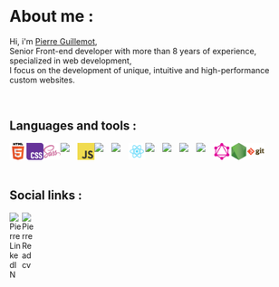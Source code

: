 <br />

# About me :
Hi, i'm [Pierre Guillemot](https://pierreguillemot.com/), <br>Senior Front-end developer with more than 8 years of experience, specialized in web development, <br>
I focus on the development of unique, intuitive and high-performance custom websites.
<br />
<!---
- 💼 Freelance work? [Email me](mailto:contact@pierreguillemot.com)
-->
<br />

## Languages and tools :

<a href="https://fr.wikipedia.org/wiki/HTML5">
 <img align="left" width="30px" src="https://raw.githubusercontent.com/github/explore/80688e429a7d4ef2fca1e82350fe8e3517d3494d/topics/html/html.png" /></a>
 
<a href="https://developer.mozilla.org/fr/docs/Web/CSS">
 <img align="left" width="30px"src="https://raw.githubusercontent.com/github/explore/80688e429a7d4ef2fca1e82350fe8e3517d3494d/topics/css/css.png"/>
</a>

<a href="https://sass-lang.com/">
 <img align="left" width="30px" src="https://raw.githubusercontent.com/github/explore/80688e429a7d4ef2fca1e82350fe8e3517d3494d/topics/sass/sass.png" />
</a>

<a href="https://tailwindcss.com/">
 <img align="left" width="30px" src="https://avatars.githubusercontent.com/u/67109815?s=48&v=4" />
</a>

<a href="https://developer.mozilla.org/fr/docs/Web/JavaScript"><img align="left" width="30px" src="https://raw.githubusercontent.com/github/explore/80688e429a7d4ef2fca1e82350fe8e3517d3494d/topics/javascript/javascript.png"/>
</a>

<a href="https://www.typescriptlang.org/docs/"><img align="left" width="30px" src="https://upload.wikimedia.org/wikipedia/commons/thumb/4/4c/Typescript_logo_2020.svg/1024px-Typescript_logo_2020.svg.png?20221110153201"/>
</a>

<a href="https://vitejs.dev/"><img align="left" width="30px" src="https://camo.githubusercontent.com/118beaba8872ecd1cc0fa048abc853d8a1717a549bd2627eade643e4a5fd66d3/68747470733a2f2f766974656a732e6465762f6c6f676f2e737667"/></a>

<a href="https://reactjs.org/"><img align="left" width="30px" src="https://raw.githubusercontent.com/github/explore/80688e429a7d4ef2fca1e82350fe8e3517d3494d/topics/react/react.png"/></a>

<a href="https://nextjs.org"><img align="left" width="30px" src="https://camo.githubusercontent.com/c3635f27439ecdbf20e3cbf969c156f4040f10a0c8c836cf307d916dd8f806d4/68747470733a2f2f6173736574732e76657263656c2e636f6d2f696d6167652f75706c6f61642f76313636323133303535392f6e6578746a732f49636f6e5f6461726b5f6261636b67726f756e642e706e67"/></a>

<a href="https://ui.shadcn.com/docs"><img align="left" width="30px" src="https://github.com/user-attachments/assets/5e9db3cf-7625-471d-9992-6e9bf359e9ee"/></a>

<a href="https://greensock.com/gsap/"><img align="left" width="30px" src="https://assets.codepen.io/16327/internal/avatars/users/default.png?fit=crop&format=auto&height=256&version=1697554632&width=256"/></a>

<a href="https://github.com/framer/motion"><img align="left" width="30px" src="https://res.cloudinary.com/dxgf6ohvo/image/upload/v1725472249/Perso/framer-motion_pnkudc.jpg"/></a>

<a href="https://graphql.org/"><img align="left" width="30px" src="https://raw.githubusercontent.com/github/explore/5c058a388828bb5fde0bcafd4bc867b5bb3f26f3/topics/graphql/graphql.png" /></a>

<a href="https://nodejs.org/en/"><img align="left" width="30px" src="https://raw.githubusercontent.com/github/explore/80688e429a7d4ef2fca1e82350fe8e3517d3494d/topics/nodejs/nodejs.png" /></a>

<a href="https://git-scm.com/"><img align="left" width="30px" src="https://raw.githubusercontent.com/github/explore/80688e429a7d4ef2fca1e82350fe8e3517d3494d/topics/git/git.png" /></a>
<br />
<br />
<br />
 
## Social links :

<a href="https://www.linkedin.com/in/gllmt/">
  <img align="left" alt="Pierre LinkedIN" width="22px" src="https://res.cloudinary.com/dxgf6ohvo/image/upload/v1689873046/Perso/linkedIn_logo_bgw7ye.png" />
</a>
<a target="_blank" href="https://read.cv/pierreg">
  <img align="left" alt="Pierre Read cv" width="22px" src="https://res.cloudinary.com/dxgf6ohvo/image/upload/v1704403152/Perso/image_hz9wkt.svg" />
</a>

<br />
<br />
<br />

